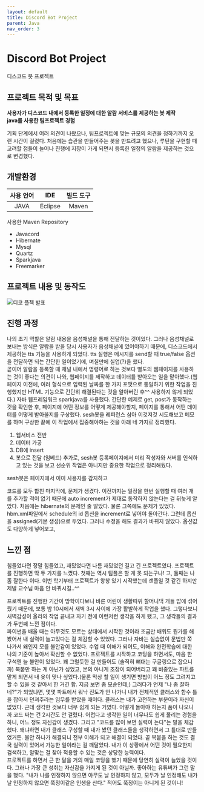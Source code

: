 ```yaml
---
layout: default
title: Discord Bot Project
parent: Java
nav_order: 3
---
```


# Discord Bot Project

디스코드 봇 프로젝트

## 프로젝트 목적 및 목표

**사용자가 디스코드 내에서 등록한 일정에 대한 알람 서비스를 제공하는 봇 제작<br>
java를 사용한 팀프로젝트 경험**

기획 단계에서 여러 의견이 나왔으나, 팀프로젝트에 맞는 규모의 의견을 정하기까지 오랜 시간이 걸렸다. 처음에는 습관을 만들어주는 봇을 만드려고 했으나, 루틴을 구현할 때 고려할 점들이 늘어나 진행에 지장이 가게 되면서 등록한 일정의 알람을 제공하는 것으로 변경했다.

## 개발환경

|사용 언어|IDE|빌드 도구|
|:------:|:---:|:---:|
|JAVA|Eclipse|Maven|

사용한 Maven Repository
- Javacord
- Hibernate
- Mysql
- Quartz
- Sparkjava
- Freemarker

## 프로젝트 내용 및 동작도

![디코 플젝 발표](https://user-images.githubusercontent.com/57765638/134550860-32bd7e65-8ccf-4d12-848a-5cf46d89fe7a.png)

## 진행 과정

나의 초기 역할은 알람 내용을 음성채널을 통해 전달하는 것이었다. 그러나 음성채널로 보내는 방식은 알람을 받을 당시 사용자가 음성채널에 있어야하기 때문에, 디스코드에서 제공하는 tts 기능을 사용하게 되었다. tts 실행은 메시지를 send할 때 true/false 옵션을 전달하면 되는 간단한 일이었기에, 며칠만에 실업(?)을 했다.<br>
곧이어 알람을 등록할 때 채널 내에서 명령어로 하는 것보다 별도의 웹페이지를 사용하는 것이 좋다는 의견이 나와, 웹페이지를 제작하고 데이터를 받아오는 일을 맡아했다.(웹페이지 이전에, 여러 형식으로 입력된 날짜를 한 가지 포맷으로 통일하기 위한 작업을 진행했지만 HTML 기능으로 간단히 해결된다는 것을 알아버린 후^^ 사용하지 않게 되었다.) 자바 웹프레임워크 sparkjava를 사용했다. 간단한 예제로 get, post가 동작하는 것을 확인한 후, 페이지에 어떤 정보를 어떻게 제공해야할지, 페이지를 통해서 어떤 데이터를 어떻게 받아올지를 구상했다. sesh봇을 레퍼런스 삼아 이것저것 시도해보고 메모를 하며 구상한 끝에 이 작업에서 집중해야하는 것을 아래 네 가지로 정리했다.<br>
1. 웹서비스 전반
2. 데이터 가공
3. DB에 insert
4. 봇으로 전달 (임베드)
추가로, sesh봇 등록페이지에서 미리 작성자와 서버를 인식하고 있는 것을 보고 선순위 작업은 아니지만 중요한 작업으로 정리해뒀다.<br>

sesh봇은 페이지에서 이미 사용자를 감지하고 



코드를 모두 합친 마지막에, 문제가 생겼다. 이전까지는 일정을 한번 실행할 때 여러 개를 추가할 적이 없기 때문에 auto increment가 제대로 동작하지 않는다는 걸 뒤늦게 알았다. 처음에는 hibernate의 문제인 줄 알았다. 물론 그쪽에도 문제가 있었다. hbm.xml파일에서 schedule의 id 옵션을 increment로 넣어야 돌아간다. 그런데 옵션을 assigned(기본 생성)으로 두었다. 그러나 수정을 해도 결과가 바뀌지 않았다. 옵션값도 다양하게 넣어보고, 





## 느낀 점

힘들었다면 정말 힘들었고, 재밌었다면 나름 재밌었던 길고 긴 프로젝트였다. 프로젝트를 진행하면 딱 두 가지를 느꼈다. 첫째는 역시 팀플은 할 게 못 되는구나! 고, 둘째는 나 좀 잘한다 이다. 이번 학기부터 프로젝트가 왕창 있기 시작했는데 갠플일 것 같긴 하지만 제발 교수님 마음 안 바뀌시길..^^

프로젝트를 진행한 기간이 방학이다보니 바른 어린이 생활따위 할머니댁 개들 밥에 섞어줬기 때문에, 보통 밤 10시에서 새벽 3시 사이에 가장 활발하게 작업을 했다. 그렇다보니 새벽감성이 올라와 작업 끝내고 자기 전에 이런저런 생각을 하게 됐고, 그 생각들의 결과가 두번째 느낀 점이다.<br>
파이썬을 배울 때는 아무것도 모르는 상태에서 시작한 것이라 조금만 배워도 뭔가를 해봤어서 내 실력이 늘고있다는 걸 체감할 수 있었다. 그러나 자바는 실습없이 문법만 쭉 나가서 왜인지 모를 불안감이 있었다. 수업 때 이해가 되어도, 이해와 완전학습에 대한 나의 기준이 높아서 확신할 수 없었다. 프로젝트를 시작하고 코딩을 하면서도, 마음 한 구석엔 늘 불안이 있었다. 꽤 그럴듯한 걸 만들어도 (솔직히 뼈대는 구글링으로 잡으니까) 복붙만 하는 게 아닌가 싶었고, 본의 아니게 조장이 되어버리고 꽤 비중있는 파트를 맡게 되면서 내 옷이 맞나 싶었다.(물론 막상 할 일이 생기면 방법이 어느 정도 그려지고 할 수 있을 것 같아서 한 거긴 함. 지금 보면 좀 모순인데;) 그러다가 언제 "나 좀 잘하네?"가 되었냐면, 몇몇 파트에서 워낙 진도가 안 나가니 내가 전체적인 클래스와 함수 틀을 잡아서 던져주라는 임무를 받았을 때이다. 클래스는 내가 고전하는 부분이라 자신이 없었다. 근데 생각한 것보다 너무 쉽게 되는 거였다. 어떻게 돌아야 하는지 품이 나오니까 코드 짜는 건 2시간도 안 걸렸다. 어렵다고 생각한 일이 너무나도 쉽게 풀리는 경험을 하니, 어느 정도 자신감이 생겼다. 그리고 "코드를 많이 보면 실력이 는다"는 말을 체감했다. 왜냐하면 내가 클래스 구성할 때 내가 봤던 클래스들을 생각하면서 그 틀대로 만들었거든. 불안 하나가 해결되니 전부 이해가 되고 해결이 되었다. 곧 복붙을 하는 것도 결국 실력이 있어서 가능한 일이라는 걸 깨달았다. 내가 이 상황에서 어떤 것이 필요한지 검색하고, 알맞는 걸 찾아 적용할 수 있는 것은 상당한 능력이다.<br>
프로젝트를 하면서 근 한 달을 거의 매일 코딩을 했기 때문에 당연히 실력이 늘었을 것이다. 그러나 가장 큰 성취는 자신감을 가지게 된 것이 아닐까. 좋아하는 유튜버가 그런 말을 했다. "내가 나를 인정하지 않으면 아무도 날 인정하지 않고, 모두가 날 인정해도 내가 날 인정하지 않으면 쭉정이같은 인생을 산다." 적어도 쭉정이는 아니게 된 것이니!
